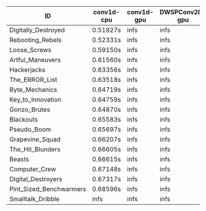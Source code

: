 |ID|conv1d-cpu|conv1d-gpu|DWSPConv2D-gpu|gemm-gpu|avg|
|-|-|-|-|-|-|
|Digitally_Destroyed|0.51927s|infs|infs|4.83042s|infs|
|Rebooting_Rebels|0.52331s|infs|infs|4.82740s|infs|
|Loose_Screws|0.59150s|infs|infs|4.82931s|infs|
|Artful_Maneuvers|0.61560s|infs|infs|4.82695s|infs|
|Hackerjacks|0.63356s|infs|infs|4.82855s|infs|
|The_ERROR_List|0.63518s|infs|infs|4.81898s|infs|
|Byte_Mechanics|0.64719s|infs|infs|4.81139s|infs|
|Key_to_Innovation|0.64759s|infs|infs|4.80661s|infs|
|Gonzo_Brutes|0.64870s|infs|infs|4.82552s|infs|
|Blackouts|0.65583s|infs|infs|4.81666s|infs|
|Pseudo_Boom|0.65697s|infs|infs|4.83151s|infs|
|Grapevine_Squad|0.66207s|infs|infs|4.82255s|infs|
|The_Hit_Blunders|0.66605s|infs|infs|4.82795s|infs|
|Beasts|0.66615s|infs|infs|4.83601s|infs|
|Computer_Crew|0.67148s|infs|infs|4.83254s|infs|
|Digital_Destroyers|0.67317s|infs|infs|4.83443s|infs|
|Pint_Sized_Benchwarmers|0.68596s|infs|infs|4.84041s|infs|
|Smalltalk_Dribble|infs|infs|infs|4.81538s|infs|
